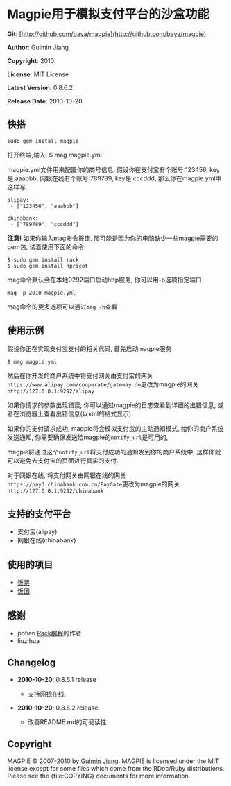 Magpie用于模拟支付平台的沙盒功能
=============================

**Git**:            [http://github.com/baya/magpie](http://github.com/baya/magpie)

**Author**:         Guimin Jiang

**Copyright**:      2010

**License**:        MIT License

**Latest Version**: 0.8.6.2

**Release Date**:   2010-10-20


快搭
----

    sudo gem install magpie
打开终端,输入:
    $ mag magpie.yml

magpie.yml文件用来配置你的商号信息, 假设你在支付宝有个账号:123456, key是:aaabbb, 网银在线有个账号:789789, key是:cccddd, 那么你在magpie.yml中这样写,

    alipay:
     - ["123456", "aaabbb"]

    chinabank:
     - ["789789", "cccddd"]

**注意!** 如果你输入mag命令报错, 那可能是因为你的电脑缺少一些magpie需要的gem包, 试着使用下面的命令:

    $ sudo gem install rack
    $ sudo gem install hpricot

mag命令默认会在本地9292端口启动http服务, 你可以用-p选项指定端口

    mag -p 2010 magpie.yml

mag命令的更多选项可以通过`mag -h`查看

使用示例
-------

假设你正在实现支付宝支付的相关代码, 首先启动magpie服务

    $ mag magpie.yml

然后在你开发的商户系统中将支付网关由支付宝的网关`https://www.alipay.com/cooperate/gateway.do`更改为magpie的网关`http://127.0.0.1:9292/alipay`

如果你请求的参数出现错误, 你可以通过magpie的日志查看到详细的出错信息, 或者在浏览器上查看出错信息(以xml的格式显示)

如果你的支付请求成功, magpie将会模拟支付宝的主动通知模式, 给你的商户系统发送通知, 你需要确保发送给magpie的`notify_url`是可用的,

magpie将通过这个`notify_url`将支付成功的通知发到你的商户系统中, 这样你就可以避免去支付宝的页面进行真实的支付.

对于网银在线, 将支付网关由网银在线的网关`https://pay3.chinabank.com.cn/PayGate`更改为magpie的网关`http://127.0.0.1:9292/chinabank`


支持的支付平台
--------------

- 支付宝(alipay)
- 网银在线(chinabank)

使用的项目
--------
* [饭票](http://piao.fantong.com)
* [饭团](http://tuan.fantong.com)


感谢
----
* potian [Rack编程](http://www.javaeye.com/topic/605707)的作者
* liuzihua


Changelog
---------
- **2010-10-20**: 0.8.6.1 release
  - 支持网银在线

- **2010-10-20**: 0.8.6.2 release
  - 改善README.md的可阅读性



Copyright
---------

MAGPIE &copy; 2007-2010 by [Guimin Jiang](mailto:kayak.jiang@gmail.com).
MAGPIE is licensed under the MIT license except for some files which come
from the RDoc/Ruby distributions. Please see the {file:COPYING} documents for more information.





